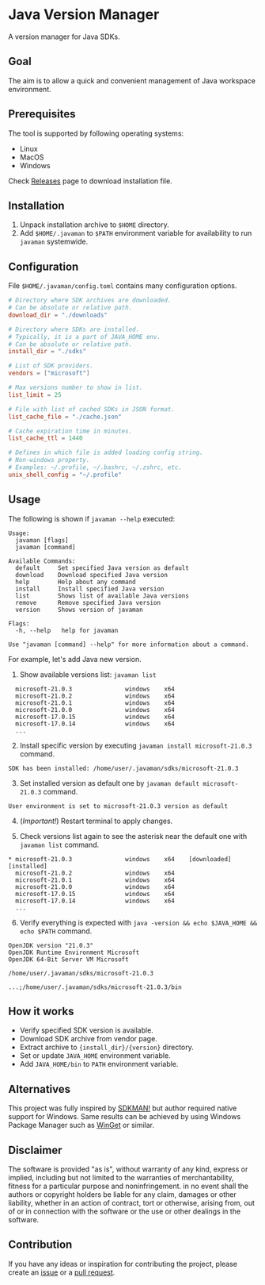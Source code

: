 # Java Version Manager

A version manager for Java SDKs.

## Goal

The aim is to allow a quick and convenient management of Java workspace environment.

## Prerequisites

The tool is supported by following operating systems:

- Linux
- MacOS
- Windows

Check [Releases](https://github.com/rpanchyk/javaman/releases) page to download installation file.

## Installation

1. Unpack installation archive to `$HOME` directory.
2. Add `$HOME/.javaman` to `$PATH` environment variable for availability to run `javaman` systemwide.

## Configuration

File `$HOME/.javaman/config.toml` contains many configuration options.

```toml
# Directory where SDK archives are downloaded.
# Can be absolute or relative path.
download_dir = "./downloads"

# Directory where SDKs are installed.
# Typically, it is a part of JAVA_HOME env.
# Can be absolute or relative path.
install_dir = "./sdks"

# List of SDK providers.
vendors = ["microsoft"]

# Max versions number to show in list.
list_limit = 25

# File with list of cached SDKs in JSON format.
list_cache_file = "./cache.json"

# Cache expiration time in minutes.
list_cache_ttl = 1440

# Defines in which file is added loading config string.
# Non-windows property.
# Examples: ~/.profile, ~/.bashrc, ~/.zshrc, etc.
unix_shell_config = "~/.profile"
```

## Usage

The following is shown if `javaman --help` executed:

```
Usage:
  javaman [flags]
  javaman [command]

Available Commands:
  default     Set specified Java version as default
  download    Download specified Java version
  help        Help about any command
  install     Install specified Java version
  list        Shows list of available Java versions
  remove      Remove specified Java version
  version     Shows version of javaman

Flags:
  -h, --help   help for javaman

Use "javaman [command] --help" for more information about a command.
```

For example, let's add Java new version.

1. Show available versions list: `javaman list`

```
  microsoft-21.0.3               windows    x64                    
  microsoft-21.0.2               windows    x64                    
  microsoft-21.0.1               windows    x64                    
  microsoft-21.0.0               windows    x64                    
  microsoft-17.0.15              windows    x64                    
  microsoft-17.0.14              windows    x64                    
  ...
```

2. Install specific version by executing `javaman install microsoft-21.0.3` command.

```
SDK has been installed: /home/user/.javaman/sdks/microsoft-21.0.3
```

3. Set installed version as default one by `javaman default microsoft-21.0.3` command.

```
User environment is set to microsoft-21.0.3 version as default
```

4. (_Important!_) Restart terminal to apply changes.

5. Check versions list again to see the asterisk near the default one with `javaman list` command.

```
* microsoft-21.0.3               windows    x64    [downloaded]    [installed]
  microsoft-21.0.2               windows    x64                    
  microsoft-21.0.1               windows    x64                    
  microsoft-21.0.0               windows    x64                    
  microsoft-17.0.15              windows    x64                    
  microsoft-17.0.14              windows    x64                    
  ...
```

6. Verify everything is expected with `java -version && echo $JAVA_HOME && echo $PATH` command.

```
OpenJDK version "21.0.3"
OpenJDK Runtime Environment Microsoft
OpenJDK 64-Bit Server VM Microsoft

/home/user/.javaman/sdks/microsoft-21.0.3

...;/home/user/.javaman/sdks/microsoft-21.0.3/bin
```

## How it works

- Verify specified SDK version is available.
- Download SDK archive from vendor page.
- Extract archive to `{install_dir}/{version}` directory.
- Set or update `JAVA_HOME` environment variable.
- Add `JAVA_HOME/bin` to `PATH` environment variable.

## Alternatives

This project was fully inspired by [SDKMAN!](https://sdkman.io) but author required native support for Windows.
Same results can be achieved by using Windows Package Manager
such as [WinGet](https://github.com/microsoft/winget-cli) or similar.

## Disclaimer

The software is provided "as is", without warranty of any kind, express or
implied, including but not limited to the warranties of merchantability,
fitness for a particular purpose and noninfringement. in no event shall the
authors or copyright holders be liable for any claim, damages or other
liability, whether in an action of contract, tort or otherwise, arising from,
out of or in connection with the software or the use or other dealings in the
software.

## Contribution

If you have any ideas or inspiration for contributing the project,
please create an [issue](https://github.com/rpanchyk/javaman/issues/new)
or a [pull request](https://github.com/rpanchyk/javaman/pulls).
